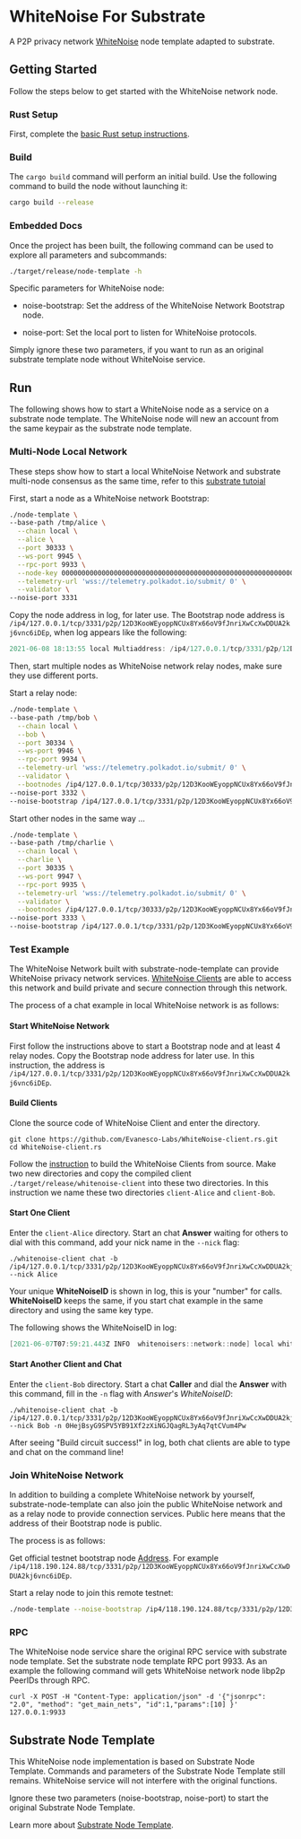 # WhiteNoise For Substrate

A P2P privacy network [WhiteNoise](https://github.com/Evanesco-Labs/WhiteNoise) node template adapted to substrate.

## Getting Started

Follow the steps below to get started with the WhiteNoise network node.

### Rust Setup

First, complete the [basic Rust setup instructions](./docs/rust-setup.md).

### Build

The `cargo build` command will perform an initial build. Use the following command to build the node
without launching it:

```sh
cargo build --release
```

### Embedded Docs

Once the project has been built, the following command can be used to explore all parameters and
subcommands:

```sh
./target/release/node-template -h
```

Specific parameters for WhiteNoise node:

- noise-bootstrap: Set the address of the WhiteNoise Network Bootstrap node. 

- noise-port: Set the local port to listen for WhiteNoise protocols.

Simply ignore these two parameters, if you want to run as an original substrate template node without WhiteNoise service.

## Run
The following shows how to start a WhiteNoise node as a service on a substrate node template. 
The WhiteNoise node will new an account from the same keypair as the substrate node template. 
### Multi-Node Local Network
These steps show how to start a local WhiteNoise Network and substrate multi-node consensus as the same time, 
refer to this [substrate tutoial](https://substrate.dev/docs/en/tutorials/start-a-private-network/)

First, start a node as a WhiteNoise network Bootstrap:
```sh
./node-template \
--base-path /tmp/alice \
  --chain local \
  --alice \
  --port 30333 \
  --ws-port 9945 \
  --rpc-port 9933 \
  --node-key 0000000000000000000000000000000000000000000000000000000000000001 \
  --telemetry-url 'wss://telemetry.polkadot.io/submit/ 0' \
  --validator \
--noise-port 3331
```

Copy the node address in log, for later use. 
The Bootstrap node address is `/ip4/127.0.0.1/tcp/3331/p2p/12D3KooWEyoppNCUx8Yx66oV9fJnriXwCcXwDDUA2kj6vnc6iDEp`, when log appears like the following:
```verilog
2021-06-08 18:13:55 local Multiaddress: /ip4/127.0.0.1/tcp/3331/p2p/12D3KooWEyoppNCUx8Yx66oV9fJnriXwCcXwDDUA2kj6vnc6iDEp
```


Then, start multiple nodes as WhiteNoise network relay nodes, make sure they use different ports.

Start a relay node:
```sh
./node-template \
--base-path /tmp/bob \
  --chain local \
  --bob \
  --port 30334 \
  --ws-port 9946 \
  --rpc-port 9934 \
  --telemetry-url 'wss://telemetry.polkadot.io/submit/ 0' \
  --validator \
  --bootnodes /ip4/127.0.0.1/tcp/30333/p2p/12D3KooWEyoppNCUx8Yx66oV9fJnriXwCcXwDDUA2kj6vnc6iDEp \
--noise-port 3332 \
--noise-bootstrap /ip4/127.0.0.1/tcp/3331/p2p/12D3KooWEyoppNCUx8Yx66oV9fJnriXwCcXwDDUA2kj6vnc6iDEp
```

Start other nodes in the same way ...
```sh
./node-template \
--base-path /tmp/charlie \
  --chain local \
  --charlie \
  --port 30335 \
  --ws-port 9947 \
  --rpc-port 9935 \
  --telemetry-url 'wss://telemetry.polkadot.io/submit/ 0' \
  --validator \
  --bootnodes /ip4/127.0.0.1/tcp/30333/p2p/12D3KooWEyoppNCUx8Yx66oV9fJnriXwCcXwDDUA2kj6vnc6iDEp \
--noise-port 3333 \
--noise-bootstrap /ip4/127.0.0.1/tcp/3331/p2p/12D3KooWEyoppNCUx8Yx66oV9fJnriXwCcXwDDUA2kj6vnc6iDEp
```

### Test Example
The WhiteNoise Network built with substrate-node-template can provide WhiteNoise privacy network services. 
[WhiteNoise Clients](https://github.com/Evanesco-Labs/WhiteNoise-client.rs) are able to access this network and build private and secure connection through this network.


The process of a chat example in local WhiteNoise network is as follows:

#### Start WhiteNoise Network
First follow the instructions above to start a Bootstrap node and at least 4 relay nodes.
Copy the Bootstrap node address for later use. 
In this instruction, the address is `/ip4/127.0.0.1/tcp/3331/p2p/12D3KooWEyoppNCUx8Yx66oV9fJnriXwCcXwDDUA2kj6vnc6iDEp`.

#### Build Clients
Clone the source code of WhiteNoise Client and enter the directory.

```shell
git clone https://github.com/Evanesco-Labs/WhiteNoise-client.rs.git
cd WhiteNoise-client.rs
```

Follow the [instruction](https://github.com/Evanesco-Labs/WhiteNoise-client.rs#build) to build the WhiteNoise Clients from source.
Make two new directories and copy the compiled client `./target/release/whitenoise-client` into these two directories.
In this instruction we name these two directories `client-Alice` and `client-Bob`.

#### Start One Client 
Enter the `client-Alice` directory.
Start an chat **Answer** waiting for others to dial with this command, add your nick name in the `--nick` flag:

```shell
./whitenoise-client chat -b /ip4/127.0.0.1/tcp/3331/p2p/12D3KooWEyoppNCUx8Yx66oV9fJnriXwCcXwDDUA2kj6vnc6iDEp --nick Alice
```

Your unique **WhiteNoiseID** is shown in log, this is your "number" for calls. **WhiteNoiseID** keeps the same, if you start chat example in the same directory and using the same key type.

The following shows the WhiteNoiseID in log:
```verilog
[2021-06-07T07:59:21.443Z INFO  whitenoisers::network::node] local whitenoise id:0HejBsyG9SPV5YB91Xf2zXiNGJQagRL3yAq7qtCVum4Pw
```

#### Start Another Client and Chat
Enter the `client-Bob` directory.
Start a chat **Caller** and dial the **Answer** with this command, fill in the `-n` flag with *Answer*'s *WhiteNoiseID*:

```shell
./whitenoise-client chat -b /ip4/127.0.0.1/tcp/3331/p2p/12D3KooWEyoppNCUx8Yx66oV9fJnriXwCcXwDDUA2kj6vnc6iDEp --nick Bob -n 0HejBsyG9SPV5YB91Xf2zXiNGJQagRL3yAq7qtCVum4Pw
```

After seeing "Build circuit success!" in log, both chat clients are able to type and chat on the command line!

### Join WhiteNoise Network
In addition to building a complete WhiteNoise network by yourself, substrate-node-template can also join the public WhiteNoise network and as a relay node to provide connection services.
Public here means that the address of their Bootstrap node is public.

The process is as follows:

Get official testnet bootstrap node [Address](./.testnet-boot.md). 
For example `/ip4/118.190.124.88/tcp/3331/p2p/12D3KooWEyoppNCUx8Yx66oV9fJnriXwCcXwDDUA2kj6vnc6iDEp`.

Start a relay node to join this remote testnet:
```sh
./node-template --noise-bootstrap /ip4/118.190.124.88/tcp/3331/p2p/12D3KooWEyoppNCUx8Yx66oV9fJnriXwCcXwDDUA2kj6vnc6iDEp --noise-port 3332 
```
### RPC
The WhiteNoise node service share the original RPC service with substrate node template.
Set the substrate node template RPC port 9933. As an example the following command will gets WhiteNoise network node libp2p PeerIDs through RPC.
```shell
curl -X POST -H "Content-Type: application/json" -d '{"jsonrpc": "2.0", "method": "get_main_nets", "id":1,"params":[10] }' 127.0.0.1:9933
```

## Substrate Node Template

This WhiteNoise node implementation is based on Substrate Node Template. Commands and parameters of the Substrate Node Template still remains. 
WhiteNoise service will not interfere with the original functions. 

Ignore these two parameters (noise-bootstrap, noise-port) to start the original Substrate Node Template.

Learn more about [Substrate Node Template](https://github.com/substrate-developer-hub/substrate-node-template).
